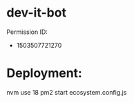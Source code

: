 # dev-it-bot

Permission ID:
- 1503507721270

# Deployment:
nvm use 18
pm2 start ecosystem.config.js

